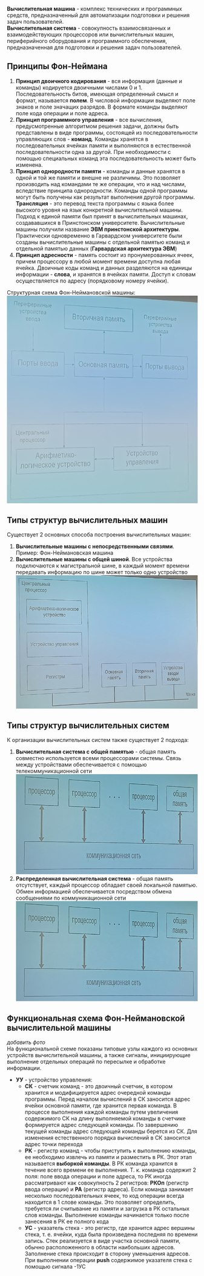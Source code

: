 **Вычислительная машина** - комплекс технических и программных средств, предназначенный для автоматизации подготовки и решения задач пользователей.  
**Вычислительная система** - совокупность взаимосвязанных и взаимодействующих процессоров или вычислительных машин, периферийного оборудования и программного обеспечения, предназначенная для подготовки и решения задач пользователей.  
## Принципы Фон-Неймана
1. **Принцип двоичного кодирования** - вся информация (данные и команды) кодируется двоичными числами 0 и 1. Последовательность битов, имеющая определенный смысл и формат, называется **полем**. В числовой информации выделяют поле знаков и поле значащих разрядов. В формате команды выделяют поле кода операции и поле адреса.
2. **Принцип программного управления** - все вычисления, предусмотренные алгоритмом решения задачи, должны быть представлены в виде программы, состоящей из последовательности управляющих слов - **команд**. Команды хранятся в последовательных ячейках памяти и выполняются в естественной последовательности одна за другой. При необходимости с помощью специальных команд эта последовательность может быть изменена.
3. **Принцип однородности памяти** - команды и данные хранятся в одной и той же памяти и внешне не различимы. Это позволяет производить над командами те же операции, что и над числами, вследствие принципа однородности. Команды одной программы могут быть получены как результат выполнения другой программы.  
	**Трансляция** - это перевод текста программы с языка более высокого уровня на язык конкретной вычислительной машины.  
	Подход к единой памяти был принят в вычислительных машинах, создававшихся в Принстонском университете. Вычислительные машины получили название **ЭВМ принстонской архитектуры**. Практически одновременно в Гарвардском университете были созданы вычислительные машины с отдельной памятью команд и отдельной памятью данных (**Гарвардская архитектура ЭВМ**)
4. **Принцип адресности** - память состоит из пронумерованных ячеек, причем процессору в любой момент времени доступна любая ячейка. Двоичные коды команд и данных разделяются на единицы информации - **слова**, и хранятся в ячейках памяти. Доступ к словам осуществляется по адресу (порядковому номеру ячейки). 
  
Структурная схема Фон-Неймановской машины:  
![Структурная схема Фон-Неймановской машины](../Pictures/01_01.%20Структурная%20схема%20Фон-Неймановской%20машины.png)  
## Типы структур вычислительных машин
Существует 2 основных способа построения вычислительных машин:
1. **Вычислительные машины с непосредственными связями**. Пример: Фон-Неймановская машина
2. **Вычислительные машины с общей шиной**. Все устройства подключаются к магистральной шине, в каждый момент времени передавать информацию по шине может только одно устройство  
	![Схема вычислительной машины с общей шиной](../Pictures/01_02.%20Схема%20вычислительной%20машины%20с%20общей%20шиной.png)  
## Типы структур вычислительных систем
К организации вычислительных систем также существует 2 подхода:
1. **Вычислительная система с общей памятью** - общая память совместно используется всеми процессорами системы. Связь между устройствами обеспечивается с помощью телекоммуникационной сети  
	![Схема вычислительной системы с общей памятью](../Pictures/01_03.%20Схема%20вычислительной%20системы%20с%20общей%20памятью.png)
2. **Распределенная вычислительная система** - общая память отсутствует, каждый процессор обладает своей локальной памятью. Обмен информацией обеспечивается посредством обмена сообщениями по коммуникационной сети  
	![Схема распределенной вычислительной системы](../Pictures/01_04.%20Схема%20распределенной%20вычислительной%20системы.png)
## Функциональная схема Фон-Неймановской вычислительной машины
*добавить фото*  
На функциональной схеме показаны типовые узлы каждого из основных устройств вычислительной машины, а также сигналы, инициирующие выполнение отдельных операций по пересылке и обработке информации.  
- **УУ** - устройство управления:
	- **СК** - счетчик команд - это двоичный счетчик, в котором хранится и модифицируется адрес очередной команды программы. Перед началом вычислений в СК заносится адрес ячейки основной памяти, где хранится первая команда. В процессе выполнения каждой команды путем увеличения содержимого СК на длину выполняемой команды в счетчике формируется адрес следующей команды. По завершению текущей команды адрес следующей команды берется из СК. Для изменения естественного порядка вычислений в СК заносится адрес точки перехода
	- **РК** - регистр команд - чтобы приступить к выполнению команды, ее необходимо извлечь из памяти и разместить в РК. Этот этап называется **выборкой команды**. В РК команда хранится в течение всего времени ее выполнения. Т. к. команда содержит 2 поля: поле ввода операции и поле адреса, то РК иногда рассматривают как совокупность 2 регистров: **РКОп** (регистр ввода операции) и **РА** (регистр адреса). Если команда занимает несколько последовательных ячеек, то код операции всегда находится в 1 слове команды. Это позволяет определить, требуется ли считывание из памяти и загрузка в РК остальных слов команды. Выполнение команды начинается только после занесения в РК ее полного кода
	- **УС** - указатель стека - это регистр, где хранится адрес вершины стека, т. е. ячейки, куда была произведена последняя по времени запись. Стек реализуется в виде участка основной памяти, обычно расположенного в области наибольших адресов. Заполнение стека происходит в сторону уменьшения адресов. При выполнении операции **push** содержимое указателя стека с помощью сигнала -1УС